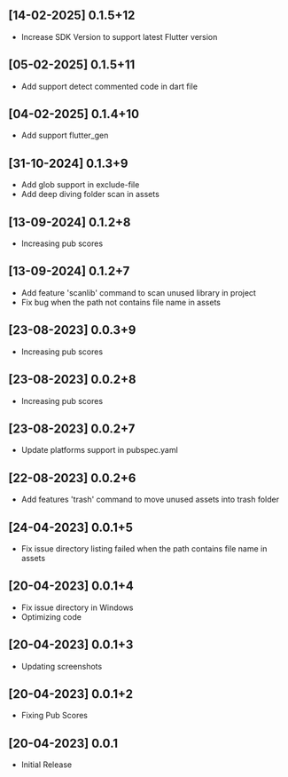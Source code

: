 ## [14-02-2025] 0.1.5+12
- Increase SDK Version to support latest Flutter version

## [05-02-2025] 0.1.5+11
- Add support detect commented code in dart file

## [04-02-2025] 0.1.4+10
- Add support flutter_gen

## [31-10-2024] 0.1.3+9
- Add glob support in exclude-file
- Add deep diving folder scan in assets

## [13-09-2024] 0.1.2+8
- Increasing pub scores

## [13-09-2024] 0.1.2+7
- Add feature 'scanlib' command to scan unused library in project
- Fix bug when the path not contains file name in assets

## [23-08-2023] 0.0.3+9

- Increasing pub scores

## [23-08-2023] 0.0.2+8

- Increasing pub scores

## [23-08-2023] 0.0.2+7

- Update platforms support in pubspec.yaml

## [22-08-2023] 0.0.2+6

- Add features 'trash' command to move unused assets into trash folder

## [24-04-2023] 0.0.1+5

- Fix issue directory listing failed when the path contains file name in assets

## [20-04-2023] 0.0.1+4

- Fix issue directory in Windows
- Optimizing code

## [20-04-2023] 0.0.1+3

- Updating screenshots

## [20-04-2023] 0.0.1+2

- Fixing Pub Scores

## [20-04-2023] 0.0.1

- Initial Release